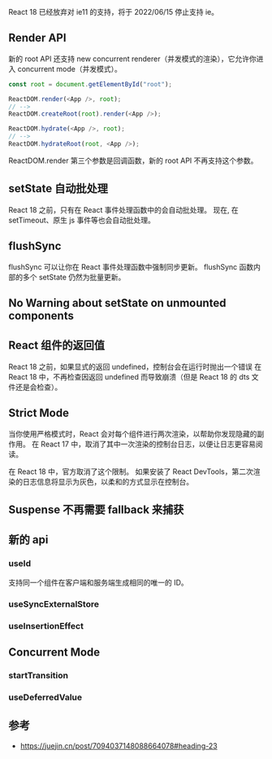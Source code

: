 React 18 已经放弃对 ie11 的支持，将于 2022/06/15 停止支持 ie。

## Render API

新的 root API 还支持 new concurrent renderer（并发模式的渲染），它允许你进入 concurrent mode（并发模式）。

```javascript
const root = document.getElementById("root");

ReactDOM.render(<App />, root);
// -->
ReactDOM.createRoot(root).render(<App />);

ReactDOM.hydrate(<App />, root);
// -->
ReactDOM.hydrateRoot(root, <App />);
```

ReactDOM.render 第三个参数是回调函数，新的 root API 不再支持这个参数。

## setState 自动批处理

React 18 之前，只有在 React 事件处理函数中的会自动批处理。
现在, 在 setTimeout、原生 js 事件等也会自动批处理。

## flushSync

flushSync 可以让你在 React 事件处理函数中强制同步更新。
flushSync 函数内部的多个 setState 仍然为批量更新。

## No Warning about setState on unmounted components

## React 组件的返回值

React 18 之前，如果显式的返回 undefined，控制台会在运行时抛出一个错误
在 React 18 中，不再检查因返回 undefined 而导致崩溃（但是 React 18 的 dts 文件还是会检查）。

## Strict Mode

当你使用严格模式时，React 会对每个组件进行两次渲染，以帮助你发现隐藏的副作用。
在 React 17 中，取消了其中一次渲染的控制台日志，以便让日志更容易阅读。

在 React 18 中，官方取消了这个限制。
如果安装了 React DevTools，第二次渲染的日志信息将显示为灰色，以柔和的方式显示在控制台。

## Suspense 不再需要 fallback 来捕获

## 新的 api

### useId

支持同一个组件在客户端和服务端生成相同的唯一的 ID。

### useSyncExternalStore

### useInsertionEffect

## Concurrent Mode

### startTransition

### useDeferredValue

## 参考

- https://juejin.cn/post/7094037148088664078#heading-23
